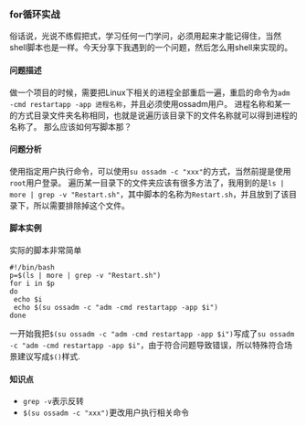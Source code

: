 ### for循环实战
俗话说，光说不练假把式，学习任何一门学问，必须用起来才能记得住，当然shell脚本也是一样。今天分享下我遇到的一个问题，然后怎么用shell来实现的。
#### 问题描述
做一个项目的时候，需要把Linux下相关的进程全部重启一遍，重启的命令为`adm -cmd restartapp -app 进程名称`，并且必须使用ossadm用户。
进程名称和某一的方式目录文件夹名称相同，也就是说遍历该目录下的文件名称就可以得到进程的名称了。
那么应该如何写脚本那？
#### 问题分析
使用指定用户执行命令，可以使用`su ossadm -c "xxx"`的方式，当然前提是使用`root`用户登录。
遍历某一目录下的文件夹应该有很多方法了，我用到的是`ls | more | grep -v "Restart.sh"`，其中脚本的名称为`Restart.sh`，并且放到了该目录下，所以需要排除掉这个文件。
#### 脚本实例
实际的脚本非常简单
``` shell
#!/bin/bash
p=$(ls | more | grep -v "Restart.sh")
for i in $p
do
 echo $i
 echo $(su ossadm -c "adm -cmd restartapp -app $i")
done
```
一开始我把`$(su ossadm -c "adm -cmd restartapp -app $i")`写成了`su ossadm -c "adm -cmd restartapp -app $i"`，由于符合问题导致错误，所以特殊符合场景建议写成`$()`样式.
#### 知识点
* `grep -v`表示反转
* `$(su ossadm -c "xxx")`更改用户执行相关命令
